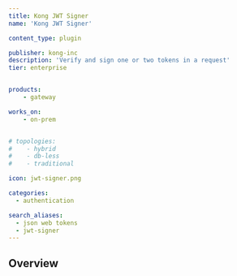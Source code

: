 ```yaml
---
title: Kong JWT Signer
name: 'Kong JWT Signer'

content_type: plugin

publisher: kong-inc
description: 'Verify and sign one or two tokens in a request'
tier: enterprise


products:
    - gateway

works_on:
    - on-prem


# topologies:
#    - hybrid
#    - db-less
#    - traditional

icon: jwt-signer.png

categories:
  - authentication

search_aliases:
  - json web tokens
  - jwt-signer
---
```


## Overview
